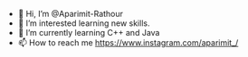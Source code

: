 - 👋 Hi, I’m @Aparimit-Rathour
- 👀 I’m interested learning new skills.
- 🌱 I’m currently learning C++ and Java
- 📫 How to reach me https://www.instagram.com/aparimit_/

<!---
Aparimit-Rathour/Aparimit-Rathour is a ✨ special ✨ repository because its `README.md` (this file) appears on your GitHub profile.
You can click the Preview link to take a look at your changes.
--->
